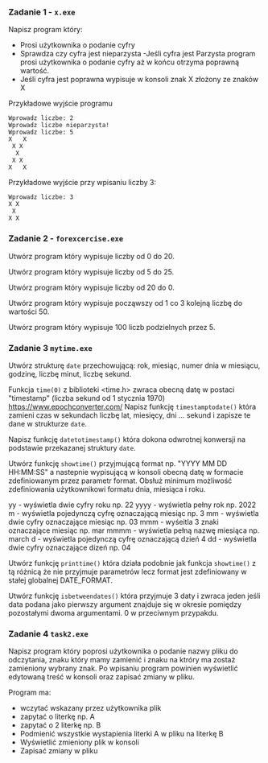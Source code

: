 
### Zadanie 1 - `x.exe`
Napisz program który:
- Prosi użytkownika o podanie cyfry
- Sprawdza czy cyfra jest nieparzysta
    -Jeśli cyfra jest Parzysta program prosi użytkownika o podanie cyfry aż w końcu otrzyma poprawną wartość.
- Jeśli cyfra jest poprawna wypisuje w konsoli znak X złożony ze znaków X

Przykładowe wyjście programu
```
Wprowadz liczbe: 2
Wprowadz liczbe nieparzysta!
Wprowadz liczbe: 5
X   X
 X X
  X
 X X
X   X
```
Przykładowe wyjście przy wpisaniu liczby 3:

```
Wprowadz liczbe: 3
X X
 X
X X
```

### Zadanie 2 - `forexcercise.exe`
Utwórz program który wypisuje liczby od 0 do 20.

Utwórz program który wypisuje liczby od 5 do 25.

Utwórz program który wypisuje liczby od 20 do 0.

Utwórz program który wypisuje począwszy od 1 co 3 kolejną liczbę do wartości 50.

Utwórz program który wypisuje 100 liczb podzielnych przez 5.

### Zadanie 3 `mytime.exe`

Utwórz strukturę `date` przechowującą: rok, miesiąc, numer dnia w miesiącu, godzinę, liczbę minut, liczbę sekund.

Funkcja `time(0)` z biblioteki <time.h> zwraca obecną datę w postaci "timestamp" (liczba sekund od 1 stycznia 1970) https://www.epochconverter.com/
Napisz funkcję `timestamptodate()` która zamieni czas w sekundach liczbę lat, miesięcy, dni ... sekund i zapisze te dane w strukturze `date`.

Napisz funkcję `datetotimestamp()` która dokona odwrotnej konwersji na podstawie przekazanej struktury `date`.

Utwórz funkcję `showtime()` przyjmującą format np. "YYYY MM DD HH:MM:SS" a nastepnie wypisującą w konsoli obecną datę w formacie zdefiniowanym przez parametr format. Obsłuż minimum możliwość zdefiniowania użytkownikowi formatu dnia, miesiąca i roku.

yy - wyświetla dwie cyfry roku np. 22
yyyy - wyświetla pełny rok np. 2022
m - wyświetla pojedynczą cyfrę oznaczającą miesiąc np. 3
mm - wyświetla dwie cyfry oznaczające miesiąc np. 03
mmm - wyśeitla 3 znaki oznaczające miesiąc np. mar
mmmm - wyświetla pełną nazwę miesiąca np. march
d - wyświetla pojedynczą cyfrę oznaczającą dzień 4
dd - wyświetla dwie cyfry oznaczające dizeń np. 04

Utwórz funkcję `printtime()` która działa podobnie jak funkcja `showtime()` z tą różnicą że nie przyjmuje parametrów lecz format jest zdefiniowany w stałej globalnej DATE_FORMAT.

Utwórz funkcję `isbetweendates()` która przyjmuje 3 daty i zwraca jeden jeśli data podana jako pierwszy argument znajduje się w okresie pomiędzy pozostałymi dwoma argumentami. 0 w przeciwnym przypakdu.


### Zadanie 4 `task2.exe`
Napisz program który poprosi użytkownika o podanie nazwy pliku do odczytania, znaku który mamy zamienić i znaku na ktróry ma zostaż zamieniony wybrany znak. Po wpisaniu program powinien wyświetlić edytowaną treść w konsoli oraz zapisać zmiany w pliku.

Program ma:
- wczytać wskazany przez użytkownika plik
- zapytać o literkę np. A
- zapytać o 2 literkę np. B
- Podmienić wszystkie wystapienia literki A w pliku na literkę B
- Wyświetlić zmieniony plik w konsoli
- Zapisać zmiany w pliku
